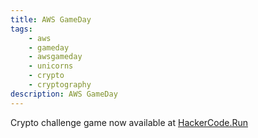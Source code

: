 ```yaml
---
title: AWS GameDay
tags:
    - aws
    - gameday
    - awsgameday
    - unicorns
    - crypto
    - cryptography
description: AWS GameDay
---
```


Crypto challenge game now available at [HackerCode.Run](https://www.hackercode.run/)
